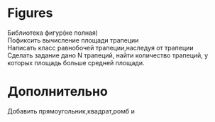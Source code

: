 # Figures
Библиотека фигур(не полная)</br>
Пофиксить вычисление площади трапеции</br>
Написать класс равнобочей трапеции,наследуя от трапеции</br>
Сделать задание дано N трапеций, найти количество трапеций, у которых площадь больше средней площади.</br>
<h1>Дополнительно</h1>
Добавить прямоугольник,квадрат,ромб и 
